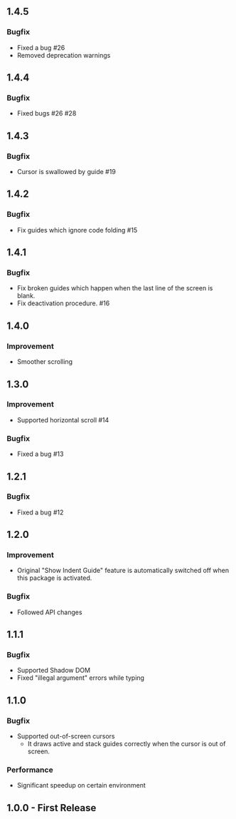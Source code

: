 ## 1.4.5
### Bugfix

* Fixed a bug #26
* Removed deprecation warnings

## 1.4.4
### Bugfix

* Fixed bugs #26 #28

## 1.4.3
### Bugfix

* Cursor is swallowed by guide #19

## 1.4.2
### Bugfix

* Fix guides which ignore code folding #15

## 1.4.1
### Bugfix

* Fix broken guides which happen when the last line of the screen is blank.
* Fix deactivation procedure. #16

## 1.4.0
### Improvement

* Smoother scrolling

## 1.3.0
### Improvement

* Supported horizontal scroll #14

### Bugfix

* Fixed a bug #13

## 1.2.1
### Bugfix

* Fixed a bug #12

## 1.2.0
### Improvement

* Original "Show Indent Guide" feature is automatically switched off when this package is activated.

### Bugfix

* Followed API changes

## 1.1.1
### Bugfix

* Supported Shadow DOM
* Fixed "illegal argument" errors while typing

## 1.1.0
### Bugfix

* Supported out-of-screen cursors
  * It draws active and stack guides correctly when the cursor is out of screen.

### Performance

* Significant speedup on certain environment

## 1.0.0 - First Release
